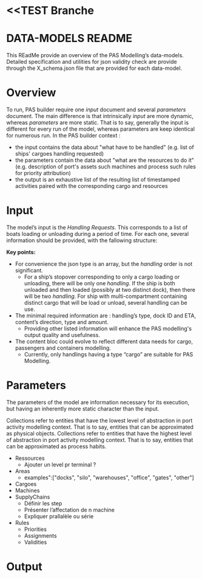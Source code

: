 # <<TEST Branche

# DATA-MODELS README

This REadMe provide an overview of the PAS Modelling’s data-models. Detailed specification and utilities for json validity check are provide through the X_schema.json file that are provided for each data-model.

# Overview

To run, PAS builder require one *input* document and several *parameters* document. The main difference is that  intrinsically *input* are more dynamic, whereas *parameters* are more static. That is to say, generally the input is different for every run of the model, whereas parameters are keep identical for numerous run. In the PAS builder context :

- the input contains the data about "what have to be handled" (e.g. list of ships' cargoes handling requested)
- the parameters contain the data about "what are the resources to do it" (e.g. description of port's assets such machines and process such rules for priority attribution)
- the output is an exhaustive list of the resulting list of timestamped activities paired with the corresponding cargo and resources 

# Input

The model’s input is the *Handling Requests*. This corresponds to a list of boats loading or unloading during a period of time. For each one, several information should be provided, with the fallowing structure: 

**Key points:**

- For convenience the json type is an array, but the *handling* order is not significant.
	- For a ship’s stopover corresponding to only a cargo loading or unloading, there will be only one *handling*. If the ship is both unloaded and then loaded (possibly at two distinct dock), then there will be two *handling*. For ship with multi-compartment containing distinct cargo that will be load or unload, several handling can be use.
- The minimal required information are : handling’s type, dock ID and ETA, content’s direction, type and amount.
	- Providing other listed information will enhance the PAS modelling's output quality and usefulness.
- The content bloc could evolve to reflect different data needs for cargo, passengers and containers modelling.
	- Currently, only handlings having a type “cargo” are suitable for PAS Modelling.

# Parameters

The parameters of the model are information necessary for its execution, but having an inherently more static character than the input.

Collections refer to entities that have the lowest level of abstraction in port activity modelling context. That is to say, entities that can be approximated as physical objects.
Collections refer to entities that have the highest level of abstraction in port activity modelling context. That is to say, entities that can be approximated as process habits.

- Ressources
	- Ajouter un level pr terminal ?
- Areas
	- examples":["docks", "silo", "warehouses", "office", "gates", "other"]
- Cargoes
- Machines
- SupplyChains
	- Définir les step
	- Présenter l’affectation de n machine
	- Expliquer prallalèle ou série
- Rules
	- Priorities
	- Assignments
	- Validities

# Output

